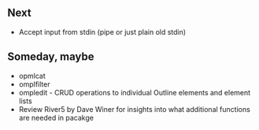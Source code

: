 
## Next

+ Accept input from stdin (pipe or just plain old stdin)

## Someday, maybe

+ opmlcat
+ omplfilter
+ ompledit - CRUD operations to individual Outline elements and element lists
+ Review River5 by Dave Winer for insights into what additional functions are needed in pacakge 


